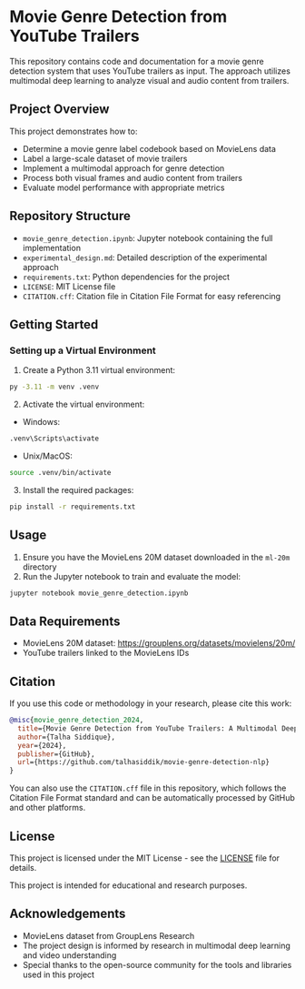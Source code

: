 # Movie Genre Detection from YouTube Trailers

This repository contains code and documentation for a movie genre detection system that uses YouTube trailers as input. The approach utilizes multimodal deep learning to analyze visual and audio content from trailers.

## Project Overview

This project demonstrates how to:
- Determine a movie genre label codebook based on MovieLens data
- Label a large-scale dataset of movie trailers
- Implement a multimodal approach for genre detection
- Process both visual frames and audio content from trailers
- Evaluate model performance with appropriate metrics

## Repository Structure

- `movie_genre_detection.ipynb`: Jupyter notebook containing the full implementation
- `experimental_design.md`: Detailed description of the experimental approach
- `requirements.txt`: Python dependencies for the project
- `LICENSE`: MIT License file
- `CITATION.cff`: Citation file in Citation File Format for easy referencing

## Getting Started

### Setting up a Virtual Environment

1. Create a Python 3.11 virtual environment:

```bash
py -3.11 -m venv .venv
```

2. Activate the virtual environment:

- Windows:
```bash
.venv\Scripts\activate
```
- Unix/MacOS:
```bash
source .venv/bin/activate
```

3. Install the required packages:

```bash
pip install -r requirements.txt
```

## Usage

1. Ensure you have the MovieLens 20M dataset downloaded in the `ml-20m` directory
2. Run the Jupyter notebook to train and evaluate the model:

```bash
jupyter notebook movie_genre_detection.ipynb
```

## Data Requirements

- MovieLens 20M dataset: https://grouplens.org/datasets/movielens/20m/
- YouTube trailers linked to the MovieLens IDs

## Citation

If you use this code or methodology in your research, please cite this work:

```bibtex
@misc{movie_genre_detection_2024,
  title={Movie Genre Detection from YouTube Trailers: A Multimodal Deep Learning Approach},
  author={Talha Siddique},
  year={2024},
  publisher={GitHub},
  url={https://github.com/talhasiddik/movie-genre-detection-nlp}
}
```

You can also use the `CITATION.cff` file in this repository, which follows the Citation File Format standard and can be automatically processed by GitHub and other platforms.

## License

This project is licensed under the MIT License - see the [LICENSE](LICENSE) file for details.

This project is intended for educational and research purposes.

## Acknowledgements

- MovieLens dataset from GroupLens Research
- The project design is informed by research in multimodal deep learning and video understanding
- Special thanks to the open-source community for the tools and libraries used in this project
